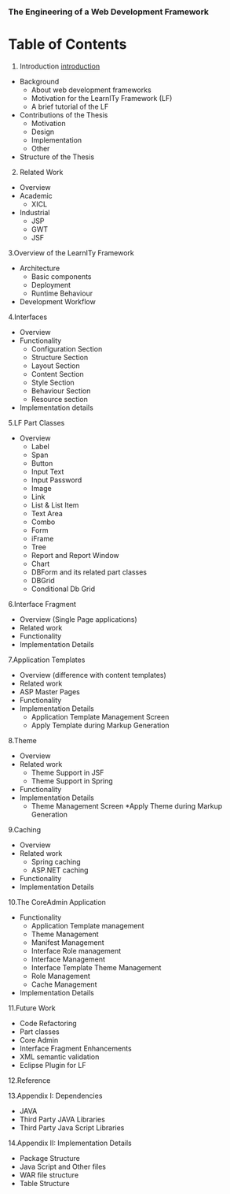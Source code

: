 ### The Engineering of a Web Development Framework

# Table of Contents

1. Introduction [introduction](https://github.com/apa008/Aparna/wiki/introduction)
  * Background
    * About web development frameworks
    * Motivation for the LearnITy Framework (LF)
    * A brief tutorial of the LF
  * Contributions of the Thesis
    * Motivation
    * Design
    * Implementation
    * Other
  * Structure of the Thesis

2. Related Work
  * Overview
  * Academic
    * XICL
  * Industrial
    * JSP
    * GWT
    * JSF

3.Overview of the LearnITy Framework
  * Architecture
    * Basic components
    * Deployment
    * Runtime Behaviour
  * Development Workflow

4.Interfaces
  * Overview
  * Functionality
    * Configuration Section
    * Structure Section
    * Layout Section
    * Content Section
    * Style Section
    * Behaviour Section
    * Resource section
  * Implementation details

5.LF Part Classes
  * Overview
    * Label
    * Span
    * Button
    * Input Text
    * Input Password
    * Image
    * Link
    * List & List Item
    * Text Area
    * Combo
    * Form
    * iFrame
    * Tree
    * Report and Report Window
    * Chart
    * DBForm and its related part classes
    * DBGrid
    * Conditional Db Grid

6.Interface Fragment
  * Overview (Single Page applications)
  * Related work
  * Functionality
  * Implementation Details

7.Application Templates
  * Overview (difference with content templates)
  * Related work
   * ASP Master Pages
  * Functionality
  * Implementation Details
    * Application Template Management Screen
    * Apply Template during Markup Generation

8.Theme
  * Overview
  * Related work
    * Theme Support in JSF
    * Theme Support in Spring
  * Functionality
  * Implementation Details
    * Theme Management Screen
    *Apply Theme during Markup Generation

9.Caching
  * Overview
  * Related work
    * Spring caching
    * ASP.NET caching
  * Functionality
  * Implementation Details

10.The CoreAdmin Application
  * Functionality
    * Application Template management
    * Theme Management
    * Manifest Management
    * Interface Role management
    * Interface Management
    * Interface Template Theme Management
    * Role Management
    * Cache Management
  * Implementation Details

11.Future Work
  * Code Refactoring
  * Part classes
  * Core Admin
  * Interface Fragment Enhancements
  * XML semantic validation
  * Eclipse Plugin for LF

12.Reference

13.Appendix I: Dependencies
  * JAVA
  * Third Party JAVA Libraries
  * Third Party Java Script Libraries

14.Appendix II: Implementation Details
  * Package Structure
  * Java Script and Other files
  * WAR file structure
  * Table Structure
